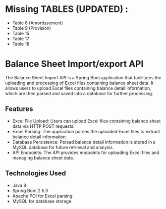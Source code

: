 # Missing TABLES (UPDATED) :

- Table 8 (Amortissement)
- Table 9 (Provision)
- Table 15
- Table 17
- Table 18

# Balance Sheet Import/export API

The Balance Sheet Import API is a Spring Boot application that facilitates the uploading and processing of Excel files containing balance sheet data. It allows users to upload Excel files containing balance detail information, which are then parsed and saved into a database for further processing.

## Features


- Excel File Upload: Users can upload Excel files containing balance sheet data via HTTP POST requests.
- Excel Parsing: The application parses the uploaded Excel files to extract balance detail information.
- Database Persistence: Parsed balance detail information is stored in a MySQL database for future retrieval and analysis.
- API Endpoints: The API provides endpoints for uploading Excel files and managing balance sheet data.

 ## Technologies Used
- Java 8
- Spring Boot 2.5.3
- Apache POI for Excel parsing
- MySQL for database storage

